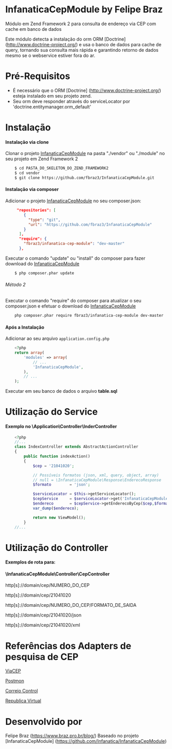 # InfanaticaCepModule by Felipe Braz

Módulo em Zend Framework 2 para consulta de endereço via CEP com cache em banco de dados

Este módulo detecta a instalação do orm ORM [Doctrine] (http://www.doctrine-project.org/) e usa o banco de dados para cache de query, tornando sua consulta mais rápida e garantindo retorno de dados mesmo se o webservice estiver fora do ar.

# Pré-Requisitos
- É necessário que o ORM [Doctrine] (http://www.doctrine-project.org/) esteja instalado em seu projeto zend.
- Seu orm deve responder através do serviceLocator por 'doctrine.entitymanager.orm_default'

# Instalação

#### Instalação via clone

Clonar o projeto [InfanaticaCepModule](https://github.com/fbraz3/InfanaticaCepModule.git) na pasta "./vendor" ou "./module" no seu projeto em Zend Framework 2

```bash
    $ cd PASTA_DO_SKELETON_DO_ZEND_FRAMEWORK2
    $ cd vendor
    $ git clone https://github.com/fbraz3/InfanaticaCepModule.git
```

#### Instalação via composer

Adicionar o projeto [InfanaticaCepModule](https://github.com/fbraz3/InfanaticaCepModule.git) no seu composer.json:


```json
     "repositories": [
        {
          "type": "git",
          "url": "https://github.com/fbraz3/InfanaticaCepModule"
        }
      ],
      "require": {
        "fbraz3/infanatica-cep-module": "dev-master"
      },
```
Executar o comando "update" ou "install" do composer para fazer download do [InfanaticaCepModule](https://github.com/fbraz3/InfanaticaCepModule)

```bash
    $ php composer.phar update
```

###### Método 2

Executar o comando "require" do composer para atualizar o seu composer.json e efetuar o download do [InfanaticaCepModule](https://github.com/fbraz3/InfanaticaCepModule)

```bash
	php composer.phar require fbraz3/infanatica-cep-module dev-master
```


#### Após a Instalação

Adicionar ao seu arquivo `application.config.php` 

```php
    <?php
    return array(
        'modules' => array(
            // ...
            'InfanaticaCepModule',
        ),
        // ...
    );
```

Executar em seu banco de dados o arquivo **table.sql**

# Utilização do Service 
#### Exemplo no \Application\Controller\InderController

```php
	<?php
	//...
	class IndexController extends AbstractActionController
	{
		public function indexAction()
	    {
			$cep = '21041020';

			// Possíveis formatos (json, xml, query, object, array)
			// null = \InfanaticaCepModule\Response\EnderecoResponse
			$formato        = 'json';

			$serviceLocator = $this->getServiceLocator();
			$cepService     = $serviceLocator->get('InfanaticaCepModule\Service\CepService');
			$endereco       = $cepService->getEnderecoByCep($cep,$formato);
			var_dump($endereco);

	        return new ViewModel();
	    }
    //...
```

# Utilização do Controller 
#### Exemplos de rota para:
#### \InfanaticaCepModule\Controller\CepController


http[s]://domain/cep/NUMERO_DO_CEP</div>

http[s]://domain/cep/21041020</div>

http[s]://domain/cep/NUMERO_DO_CEP/FORMATO_DE_SAIDA</div>

http[s]://domain/cep/21041020/json

http[s]://domain/cep/21041020/xml


# Referências dos Adapters de pesquisa de CEP

[ViaCEP](http://viacep.com.br/)

[Postmon](http://postmon.com.br/)

[Correio Control](http://avisobrasil.com.br/correio-control/api-de-consulta-de-cep/)

[Republica Virtual](http://www.republicavirtual.com.br/cep/)


# Desenvolvido por
Felipe Braz (https://www.braz.pro.br/blog/)
Baseado no projeto [InfanaticaCepModule] (https://github.com/Infanatica/InfanaticaCepModule)